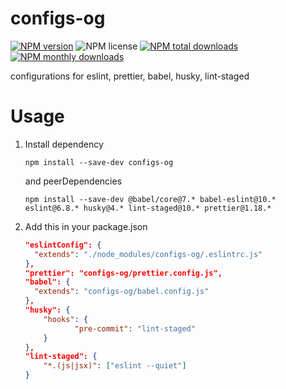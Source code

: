 # configs-og

[![NPM version](https://img.shields.io/npm/v/configs-og.svg?style=flat)](https://www.npmjs.com/package/eslint-config-prettier-og)
![NPM license](https://img.shields.io/npm/l/configs-og.svg?style=flat)
[![NPM total downloads](https://img.shields.io/npm/dt/configs-og.svg?style=flat)](https://npmcharts.com/compare/eslint-config-prettier-og?minimal=true)
[![NPM monthly downloads](https://img.shields.io/npm/dm/configs-og.svg?style=flat)](https://npmcharts.com/compare/eslint-config-prettier-og?minimal=true)

configurations for eslint, prettier, babel, husky, lint-staged

# Usage

1) Install dependency

    ```shell script
    npm install --save-dev configs-og
    ```

   and peerDependencies

    ```shell script
    npm install --save-dev @babel/core@7.* babel-eslint@10.* eslint@6.8.* husky@4.* lint-staged@10.* prettier@1.18.*
    ```

2) Add this in your package.json

    ```json
    "eslintConfig": {
      "extends": "./node_modules/configs-og/.eslintrc.js"
    },
    "prettier": "configs-og/prettier.config.js",
    "babel": {
      "extends": "configs-og/babel.config.js"
    },
    "husky": {
        "hooks": {
               "pre-commit": "lint-staged"
        }
    },
    "lint-staged": {
        "*.(js|jsx)": ["eslint --quiet"]
    }
    ```
